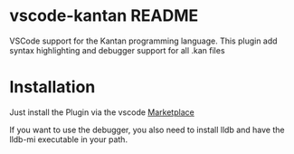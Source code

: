 # vscode-kantan README

VSCode support for the Kantan programming language.
This plugin add syntax highlighting and debugger support for all .kan files

# Installation

Just install the Plugin via the vscode [Marketplace](https://marketplace.visualstudio.com/items?itemName=Funkschy.vscode-kantan)

If you want to use the debugger, you also need to install lldb and have the lldb-mi executable in your path.
